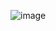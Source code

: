 ![image](https://github.com/KLamaniakou/3D-Game-Unity/assets/115186022/f37c23a3-8769-4e71-ac0d-c4061605e595)
